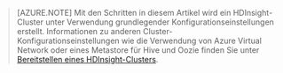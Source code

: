 
> [AZURE.NOTE] Mit den Schritten in diesem Artikel wird ein HDInsight-Cluster unter Verwendung grundlegender Konfigurationseinstellungen erstellt. Informationen zu anderen Cluster-Konfigurationseinstellungen wie die Verwendung von Azure Virtual Network oder eines Metastore für Hive und Oozie finden Sie unter [Bereitstellen eines HDInsight-Clusters](http://azure.microsoft.com/de-de/documentation/articles/hdinsight-provision-clusters/).

<!--HONumber=42-->
